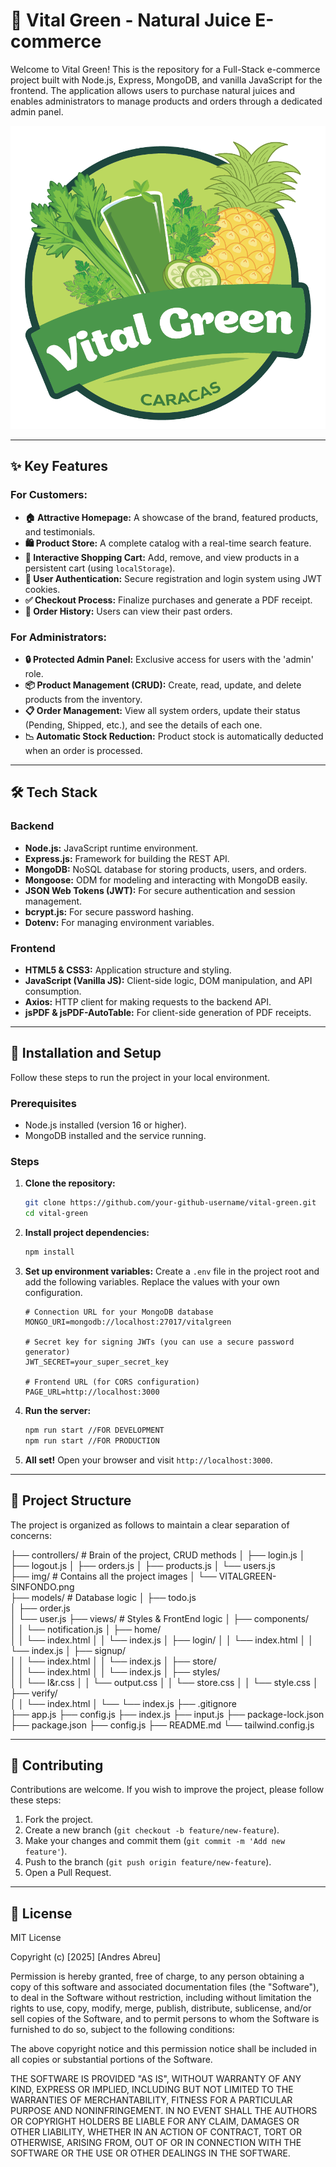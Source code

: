 # 🌿 Vital Green - Natural Juice E-commerce

Welcome to Vital Green! This is the repository for a Full-Stack e-commerce project built with Node.js, Express, MongoDB, and vanilla JavaScript for the frontend. The application allows users to purchase natural juices and enables administrators to manage products and orders through a dedicated admin panel.

![Vital Green Logo](https://raw.githubusercontent.com/leftv13/vital-green/main/imgs/VITALGREEN-SINFONDO.png) 
<!-- Replace 'your-github-username/vital-green' with the actual URL of your repository once you upload it to GitHub -->

---

## ✨ Key Features

### For Customers:
-   **🏠 Attractive Homepage:** A showcase of the brand, featured products, and testimonials.
-   **🛍️ Product Store:** A complete catalog with a real-time search feature.
-   **🛒 Interactive Shopping Cart:** Add, remove, and view products in a persistent cart (using `localStorage`).
-   **🔐 User Authentication:** Secure registration and login system using JWT cookies.
-   **✅ Checkout Process:** Finalize purchases and generate a PDF receipt.
-   **📄 Order History:** Users can view their past orders.

### For Administrators:
-   **🔒 Protected Admin Panel:** Exclusive access for users with the 'admin' role.
-   **📦 Product Management (CRUD):** Create, read, update, and delete products from the inventory.
-   **📋 Order Management:** View all system orders, update their status (Pending, Shipped, etc.), and see the details of each one.
-   **📉 Automatic Stock Reduction:** Product stock is automatically deducted when an order is processed.

---

## 🛠️ Tech Stack

### Backend
-   **Node.js:** JavaScript runtime environment.
-   **Express.js:** Framework for building the REST API.
-   **MongoDB:** NoSQL database for storing products, users, and orders.
-   **Mongoose:** ODM for modeling and interacting with MongoDB easily.
-   **JSON Web Tokens (JWT):** For secure authentication and session management.
-   **bcrypt.js:** For secure password hashing.
-   **Dotenv:** For managing environment variables.

### Frontend
-   **HTML5 & CSS3:** Application structure and styling.
-   **JavaScript (Vanilla JS):** Client-side logic, DOM manipulation, and API consumption.
-   **Axios:** HTTP client for making requests to the backend API.
-   **jsPDF & jsPDF-AutoTable:** For client-side generation of PDF receipts.

---

## 🚀 Installation and Setup

Follow these steps to run the project in your local environment.

### Prerequisites
-   Node.js installed (version 16 or higher).
-   MongoDB installed and the service running.

### Steps

1.  **Clone the repository:**
    ```bash
    git clone https://github.com/your-github-username/vital-green.git
    cd vital-green
    ```

2.  **Install project dependencies:**
    ```bash
    npm install
    ```

3.  **Set up environment variables:**
    Create a `.env` file in the project root and add the following variables. Replace the values with your own configuration.

    ```env
    # Connection URL for your MongoDB database
    MONGO_URI=mongodb://localhost:27017/vitalgreen

    # Secret key for signing JWTs (you can use a secure password generator)
    JWT_SECRET=your_super_secret_key

    # Frontend URL (for CORS configuration)
    PAGE_URL=http://localhost:3000
    ```

4.  **Run the server:**
    ```bash
    npm run start //FOR DEVELOPMENT
    npm run start //FOR PRODUCTION
    ```

5.  **All set!** Open your browser and visit `http://localhost:3000`.

---

## 📂 Project Structure

The project is organized as follows to maintain a clear separation of concerns:

├── controllers/ # Brain of the project, CRUD methods
│   ├── login.js
│   ├── logout.js
│   ├── orders.js
│   ├── products.js
│   └── users.js        
├── img/ # Contains all the project images
│   └── VITALGREEN-SINFONDO.png  
├── models/ # Database logic
│   ├── todo.js          
│   ├── order.js          
│   └── user.js
├── views/ # Styles & FrontEnd logic
│   ├── components/           
│   │      └── notification.js
│   ├── home/           
│   │      └── index.html
│   │      └── index.js
│   ├── login/
│   │      └── index.html
│   │      └── index.js
│   ├── signup/           
│   │      └── index.html
│   │      └── index.js
│   ├── store/           
│   │      └── index.html
│   │      └── index.js
│   ├── styles/           
│   │      └── l&r.css
│   │      └── output.css
│   │      └── store.css
│   │      └── style.css
│   ├── verify/           
│   │      └── index.html
│   └──    └── index.js
├── .gitignore               
├── app.js
├── config.js
├── index.js
├── input.js
├── package-lock.json
├── package.json
├── config.js
├── README.md
└── tailwind.config.js


---

## 🤝 Contributing

Contributions are welcome. If you wish to improve the project, please follow these steps:
1.  Fork the project.
2.  Create a new branch (`git checkout -b feature/new-feature`).
3.  Make your changes and commit them (`git commit -m 'Add new feature'`).
4.  Push to the branch (`git push origin feature/new-feature`).
5.  Open a Pull Request.

---

## 📄 License

MIT License

Copyright (c) [2025] [Andres Abreu]

Permission is hereby granted, free of charge, to any person obtaining a copy
of this software and associated documentation files (the "Software"), to deal
in the Software without restriction, including without limitation the rights
to use, copy, modify, merge, publish, distribute, sublicense, and/or sell
copies of the Software, and to permit persons to whom the Software is
furnished to do so, subject to the following conditions:

The above copyright notice and this permission notice shall be included in all
copies or substantial portions of the Software.

THE SOFTWARE IS PROVIDED "AS IS", WITHOUT WARRANTY OF ANY KIND, EXPRESS OR
IMPLIED, INCLUDING BUT NOT LIMITED TO THE WARRANTIES OF MERCHANTABILITY,
FITNESS FOR A PARTICULAR PURPOSE AND NONINFRINGEMENT. IN NO EVENT SHALL THE
AUTHORS OR COPYRIGHT HOLDERS BE LIABLE FOR ANY CLAIM, DAMAGES OR OTHER
LIABILITY, WHETHER IN AN ACTION OF CONTRACT, TORT OR OTHERWISE, ARISING FROM,
OUT OF OR IN CONNECTION WITH THE SOFTWARE OR THE USE OR OTHER DEALINGS IN THE
SOFTWARE.


